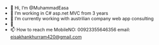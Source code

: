 - 👋 Hi, I’m @MuhammadEasa
- 👀 I’m working in C# asp.net MVC from 3 years
- 🌱 I’m currently working with austrilian company web app consulting
- 💞 
- 📫 How to reach me MobileNO: 00923355646356 email: eisakhankhurram420@gmail.com

<!---
MuhammadEasa/MuhammadEasa is a ✨ special ✨ repository because its `README.md` (this file) appears on your GitHub profile.
You can click the Preview link to take a look at your changes.
--->
